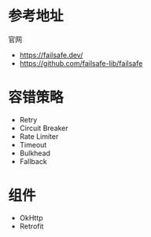 # 参考地址
官网
- https://failsafe.dev/
- https://github.com/failsafe-lib/failsafe

# 容错策略
- Retry
- Circuit Breaker
- Rate Limiter
- Timeout
- Bulkhead
- Fallback

# 组件
- OkHttp
- Retrofit

